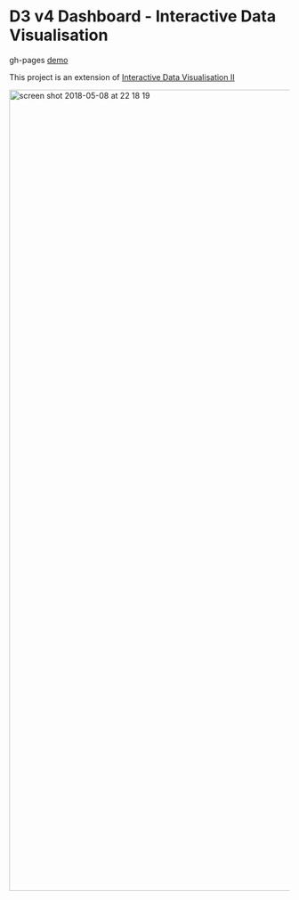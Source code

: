 # D3 v4 Dashboard - Interactive Data Visualisation

gh-pages [demo](https://shanegibney.github.io/Interactive-Data-Visualisation-3/)

This project is an extension of [Interactive Data Visualisation II](https://github.com/shanegibney/Interactive-Data-Visualisation-3)

<a href="https://shanegibney.github.io/Interactive-Data-Visualisation-3/"><img width="1440" alt="screen shot 2018-05-08 at 22 18 19" src="https://user-images.githubusercontent.com/17167992/39783699-d0794bac-530d-11e8-9171-ea4400763040.png"></a>
